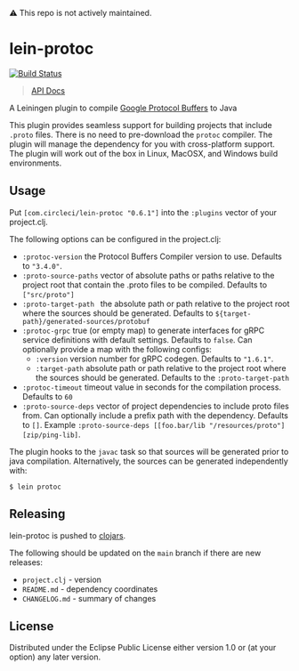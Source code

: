 :warning: This repo is not actively maintained.

# lein-protoc

[![Build Status](https://travis-ci.org/LiaisonTechnologies/lein-protoc.svg?branch=master)](https://travis-ci.org/LiaisonTechnologies/lein-protoc)

> [API Docs](https://liaisontechnologies.github.io/lein-protoc/)

A Leiningen plugin to compile [Google Protocol Buffers](https://developers.google.com/protocol-buffers/) to Java

This plugin provides seamless support for building projects that include `.proto` files. There
is no need to pre-download the `protoc` compiler. The plugin will manage the dependency for you
with cross-platform support. The plugin will work out of the box in Linux, MacOSX, and Windows
build environments.

## Usage

Put `[com.circleci/lein-protoc "0.6.1"]` into the `:plugins` vector of your project.clj.

The following options can be configured in the project.clj:

- `:protoc-version` the Protocol Buffers Compiler version to use. Defaults to `"3.4.0"`.
- `:proto-source-paths` vector of absolute paths or paths relative to the project root that contain the .proto files to be compiled. Defaults to `["src/proto"]`
- `:proto-target-path ` the absolute path or path relative to the project root where the sources should be generated. Defaults to `${target-path}/generated-sources/protobuf`
- `:protoc-grpc` true (or empty map) to generate interfaces for gRPC service definitions with default settings. Defaults to `false`. Can optionally provide a map with the following configs:
  - `:version` version number for gRPC codegen. Defaults to `"1.6.1"`.
  - `:target-path` absolute path or path relative to the project root where the sources should be generated. Defaults to the `:proto-target-path`
- `:protoc-timeout` timeout value in seconds for the compilation process. Defaults to `60`
- `:proto-source-deps` vector of project dependencies to include proto files from. Can optionally include a prefix path with the dependency. Defaults to `[]`. Example `:proto-source-deps [[foo.bar/lib "/resources/proto"] [zip/ping-lib]`.

The plugin hooks to the `javac` task so that sources will be generated prior to java compilation.
Alternatively, the sources can be generated independently with:

    $ lein protoc

## Releasing

lein-protoc is pushed to [clojars](https://clojars.org/com.circleci/lein-protoc).

The following should be updated on the `main` branch if there are new releases:

- `project.clj` - version
- `README.md` - dependency coordinates
- `CHANGELOG.md` - summary of changes

## License

Distributed under the Eclipse Public License either version 1.0 or (at
your option) any later version.

